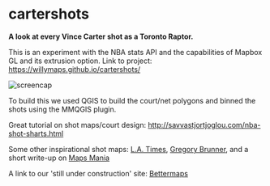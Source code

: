 # cartershots

<strong>A look at every Vince Carter shot as a Toronto Raptor.</strong>

This is an experiment with the NBA stats API and the capabilities of Mapbox GL and its extrusion option.
Link to project: https://willymaps.github.io/cartershots/

![screencap](http://i.imgur.com/xhVz6Yk.jpg)

To build this we used QGIS to build the court/net polygons and binned the shots using the MMQGIS plugin.

Great tutorial on shot maps/court design: http://savvastjortjoglou.com/nba-shot-sharts.html

Some other inspirational shot maps: <a href="http://graphics.latimes.com/kobe-every-shot-ever/" target="blank">L.A. Times</a>, <a href="http://gbrunner.github.io/Courtside-Geography/" target="blank">Gregory Brunner</a>, and a short write-up on <a href="http://googlemapsmania.blogspot.ca/2016/06/maps-from-courtside.html" target="blank">Maps Mania</a>

A link to our 'still under construction' site: <a href="http://www.mapto.ca/about-1/" target="blank">Bettermaps</a>

